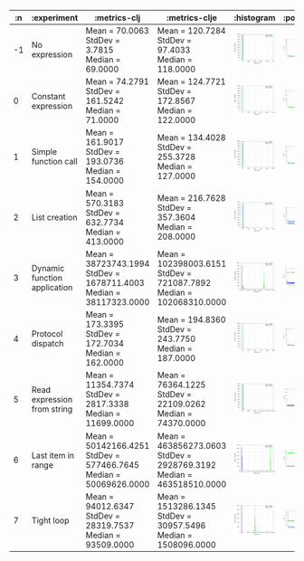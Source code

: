 
| :n |                  :experiment |                                                              :metrics-clj |                                                               :metrics-clje |                   :histogram |                   :points |                   :boxplot |
|----|------------------------------|---------------------------------------------------------------------------|-----------------------------------------------------------------------------|------------------------------|---------------------------|----------------------------|
| -1 |                No expression |                   Mean = 70.0063<br/>StdDev = 3.7815<br/>Median = 69.0000 |                  Mean = 120.7284<br/>StdDev = 97.4033<br/>Median = 118.0000 | ![](graphs/histogram--1.png) | ![](graphs/points--1.png) | ![](graphs/boxplot--1.png) |
|  0 |          Constant expression |                 Mean = 74.2791<br/>StdDev = 161.5242<br/>Median = 71.0000 |                 Mean = 124.7721<br/>StdDev = 172.8567<br/>Median = 122.0000 |  ![](graphs/histogram-0.png) |  ![](graphs/points-0.png) |  ![](graphs/boxplot-0.png) |
|  1 |         Simple function call |               Mean = 161.9017<br/>StdDev = 193.0736<br/>Median = 154.0000 |                 Mean = 134.4028<br/>StdDev = 255.3728<br/>Median = 127.0000 |  ![](graphs/histogram-1.png) |  ![](graphs/points-1.png) |  ![](graphs/boxplot-1.png) |
|  2 |                List creation |               Mean = 570.3183<br/>StdDev = 632.7734<br/>Median = 413.0000 |                 Mean = 216.7628<br/>StdDev = 357.3604<br/>Median = 208.0000 |  ![](graphs/histogram-2.png) |  ![](graphs/points-2.png) |  ![](graphs/boxplot-2.png) |
|  3 | Dynamic function application | Mean = 38723743.1994<br/>StdDev = 1678711.4003<br/>Median = 38117323.0000 |  Mean = 102398003.6151<br/>StdDev = 721087.7892<br/>Median = 102068310.0000 |  ![](graphs/histogram-3.png) |  ![](graphs/points-3.png) |  ![](graphs/boxplot-3.png) |
|  4 |            Protocol dispatch |               Mean = 173.3395<br/>StdDev = 172.7034<br/>Median = 162.0000 |                 Mean = 194.8360<br/>StdDev = 243.7750<br/>Median = 187.0000 |  ![](graphs/histogram-4.png) |  ![](graphs/points-4.png) |  ![](graphs/boxplot-4.png) |
|  5 |  Read expression from string |          Mean = 11354.7374<br/>StdDev = 2817.3338<br/>Median = 11699.0000 |           Mean = 76364.1225<br/>StdDev = 22109.0262<br/>Median = 74370.0000 |  ![](graphs/histogram-5.png) |  ![](graphs/points-5.png) |  ![](graphs/boxplot-5.png) |
|  6 |           Last item in range |  Mean = 50142166.4251<br/>StdDev = 577466.7645<br/>Median = 50069626.0000 | Mean = 463856273.0603<br/>StdDev = 2928769.3192<br/>Median = 463518510.0000 |  ![](graphs/histogram-6.png) |  ![](graphs/points-6.png) |  ![](graphs/boxplot-6.png) |
|  7 |                   Tight loop |         Mean = 94012.6347<br/>StdDev = 28319.7537<br/>Median = 93509.0000 |       Mean = 1513286.1345<br/>StdDev = 30957.5496<br/>Median = 1508096.0000 |  ![](graphs/histogram-7.png) |  ![](graphs/points-7.png) |  ![](graphs/boxplot-7.png) |
